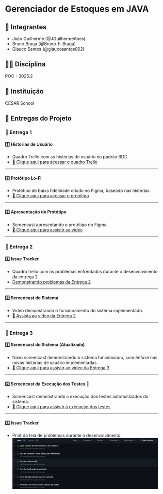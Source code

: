 # Gerenciador de Estoques em JAVA

## 👥 Integrantes
- João Guilherme (@JGuilhermeAires)
- Bruno Braga (@Bruno-h-Braga)
- Glauco Santos (@glaucosantos002)

## 🧑‍🏫 Disciplina
POO - 2025.2

## 🏫 Instituição
CESAR School

## 📌 Entregas do Projeto

### 🚀 Entrega 1

#### 1️⃣ Histórias de Usuário
- Quadro Trello com as histórias de usuário no padrão BDD.  
- [📄 Clique aqui para acessar o quadro Trello](https://trello.com/invite/b/68da875e47d7176df60a5274/ATTIae81c9bbb997afebcff6825082ba72f083E8F966/sistema-de-gerenciamento-de-estoques)

---

#### 2️⃣ Protótipo Lo-Fi
- Protótipo de baixa fidelidade criado no Figma, baseado nas histórias.  
- [🎨 Clique aqui para acessar o protótipo](https://www.figma.com/design/zWb0R4IGBdi4vmgptayMj6/Untitled?node-id=0-1&t=phB4jmD4GaSLRdci-1)

---

#### 3️⃣ Apresentação do Protótipo
- Screencast apresentando o protótipo no Figma.  
- [🎥 Clique aqui para assistir ao vídeo](https://www.youtube.com/watch?v=h2TK5ozCEmc)

---

### 🚀 Entrega 2

#### 1️⃣ Issue Tracker
- Quadro trello com os problemas enfrentados durante o desenvolvimento da entrega 2.
- [Demonstrando problemas da Entrega 2](https://trello.com/invite/b/68da875e47d7176df60a5274/ATTIae81c9bbb997afebcff6825082ba72f083E8F966/sistema-de-gerenciamento-de-estoques)

---

#### 2️⃣ Screencast do Sistema
- Vídeo demonstrando o funcionamento do sistema implementado.  
- [🎥 Assista ao vídeo da Entrega 2](https://youtu.be/vX8AhF9hjbo)

---

### 🚀 Entrega 3

#### 1️⃣ Screencast do Sistema (Atualizado)
- Novo screencast demonstrando o sistema funcionando, com ênfase nas novas histórias de usuário implementadas.  
- [🎥 Clique aqui para assistir ao vídeo da Entrega 3](https://youtu.be/vh-QQZ4hIw4)

---

#### 2️⃣ Screencast da Execução dos Testes 🧪
- Screencast demonstrando a execução dos testes automatizados do sistema.  
- [🎥 Clique aqui para assistir à execução dos testes](https://youtu.be/Ww4LjV-9F2c)

---

#### 3️⃣ Issue Tracker
- Print da tela de problemas durante o desenvolvimento.
![Imagem demostrando os erros enfrentados durante a entrega 3](IMG/PrintIssue.png)

